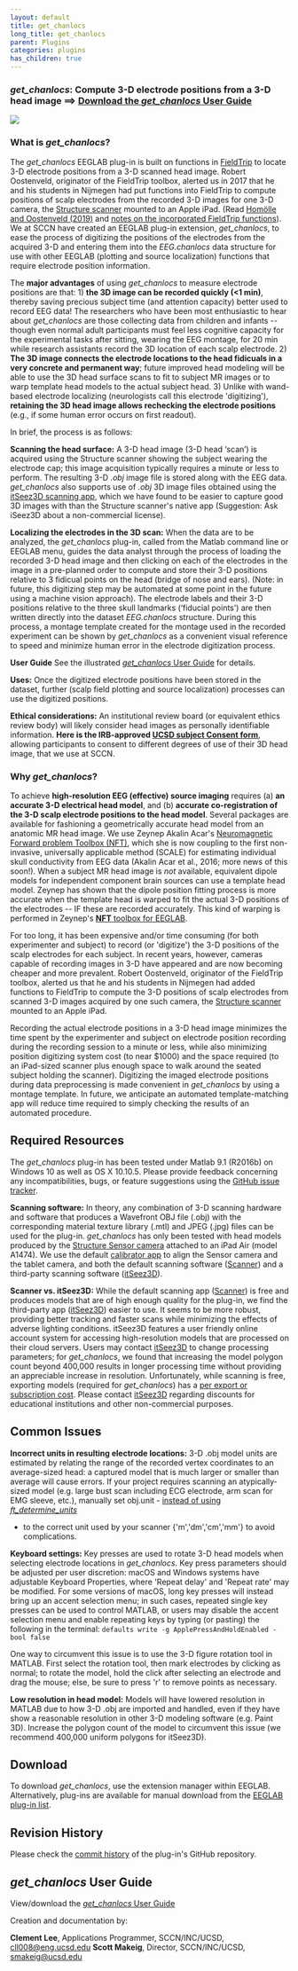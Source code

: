 ```yaml
---
layout: default
title: get_chanlocs
long_title: get_chanlocs
parent: Plugins
categories: plugins
has_children: true
---
```

<h3>

<b>*get_chanlocs*: Compute 3-D electrode positions from a 3-D head image
==\> <u>[Download the *get_chanlocs* User Guide](https://sccn.ucsd.edu/eeglab/download/Get_chanlocs_userguide.pdf)</u></b>

</h3>

![](Get_chanlocs.jpg)

### What is *get_chanlocs*?

The *get_chanlocs* EEGLAB plug-in is built on functions in
[FieldTrip](http://www.fieldtriptoolbox.org/) to locate 3-D electrode
positions from a 3-D scanned head image. Robert Oostenveld, originator
of the FieldTrip toolbox, alerted us in 2017 that he and his students in
Nijmegen had put functions into FieldTrip to compute positions of scalp
electrodes from the recorded 3-D images for one 3-D camera, the
[Structure scanner](https://structure.io/) mounted to an Apple iPad.
(Read [Homölle and Oostenveld
(2019)](https://doi.org/10.1016/j.jneumeth.2019.108378) and [notes on
the incorporated FieldTrip
functions](http://www.fieldtriptoolbox.org/tutorial/electrode/)). We at
SCCN have created an EEGLAB plug-in extension, *get_chanlocs*, to ease
the process of digitizing the positions of the electrodes from the
acquired 3-D and entering them into the *EEG.chanlocs* data structure
for use with other EEGLAB (plotting and source localization) functions
that require electrode position information.

The <b>major advantages</b> of using <em>get_chanlocs</em> to measure
electrode positions are that: 1) <b>the 3D image can be recorded quickly
(\<1 min)</b>, thereby saving precious subject time (and attention
capacity) better used to record EEG data! The researchers who have been
most enthusiastic to hear about <em>get_chanlocs</em> are those
collecting data from children and infants -- though even normal adult
participants must feel less cognitive capacity for the experimental
tasks after sitting, wearing the EEG montage, for 20 min while research
assistants record the 3D location of each scalp electrode. 2) <b>The 3D
image connects the electrode locations to the head fidicuals in a very
concrete and permanent way</b>; future improved head modeling will be
able to use the 3D head surface scans to fit to subject MR images or to
warp template head models to the actual subject head. 3) Unlike with
wand-based electrode localizing (neurologists call this electrode
'digitizing'), <b>retaining the 3D head image allows rechecking the
electrode positions</b> (e.g., if some human error occurs on first
readout).

In brief, the process is as follows:

<b>Scanning the head surface:</B> A 3-D head image (3-D head ‘scan’) is
acquired using the Structure scanner showing the subject wearing the
electrode cap; this image acquisition typically requires a minute or
less to perform. The resulting 3-D *.obj* image file is stored along
with the EEG data. *get_chanlocs* also supports use of *.obj* 3D image
files obtained using the [itSeez3D scanning app](https://itseez3d.com/),
which we have found to be easier to capture good 3D images with than the
Structure scanner's native app (Suggestion: Ask iSeez3D about a
non-commercial license).

<B>Localizing the electrodes in the 3D scan:</B> When the data are to be
analyzed, the *get_chanlocs* plug-in, called from the Matlab command
line or EEGLAB menu, guides the data analyst through the process of
loading the recorded 3-D head image and then clicking on each of the
electrodes in the image in a pre-planned order to compute and store
their 3-D positions relative to 3 fidicual points on the head (bridge of
nose and ears). (Note: in future, this digitizing step may be automated
at some point in the future using a machine vision approach). The
electrode labels and their 3-D positions relative to the three skull
landmarks (‘fiducial points’) are then written directly into the dataset
*EEG.chanlocs* structure. During this process, a montage template
created for the montage used in the recorded experiment can be shown by
*get_chanlocs* as a convenient visual reference to speed and minimize
human error in the electrode digitization process.

<B>User Guide</B> See the illustrated [*get_chanlocs* User
Guide](https://sccn.ucsd.edu/mediawiki/images/5/5f/Get_chanlocs_userguide.pdf) for details.

<B>Uses:</B> Once the digitized electrode positions have been stored in
the dataset, further (scalp field plotting and source localization)
processes can use the digitized positions.

<b>Ethical considerations:</B> An institutional review board (or
equivalent ethics review body) will likely consider head images as
personally identifiable information. <b>Here is the IRB-approved [UCSD
subject Consent
form](/Media:Get_chanlocs_sampleConsent.pdf "wikilink")</B>, allowing
participants to consent to different degrees of use of their 3D head
image, that we use at SCCN.

### Why *get_chanlocs*?

To achieve <b>high-resolution EEG (effective) source imaging</b>
requires (a) <b>an accurate 3-D electrical head model</b>, and (b)
<b>accurate co-registration of the 3-D scalp electrode positions to the
head model</b>. Several packages are available for fashioning a
geometrically accurate head model from an anatomic MR head image. We use
Zeynep Akalin Acar's [Neuromagnetic Forward problem Toolbox
(NFT)](https://sccn.ucsd.edu/wiki/NFT), which she is now coupling to the
first non-invasive, universally applicable method (SCALE) for estimating
individual skull conductivity from EEG data (Akalin Acar et al., 2016;
more news of this soon!). When a subject MR head image is *not*
available, equivalent dipole models for independent component brain
sources can use a template head model. Zeynep has shown that the dipole
position fitting process is more accurate when the template head is
warped to fit the actual 3-D positions of the electrodes -- IF these are
recorded accurately. This kind of warping is performed in Zeynep's
[**NFT** toolbox for EEGLAB](https://sccn.ucsd.edu/wiki/NFT).

For too long, it has been expensive and/or time consuming (for both
experimenter and subject) to record (or 'digitize') the 3-D positions of
the scalp electrodes for each subject. In recent years, however, cameras
capable of recording images in 3-D have appeared and are now becoming
cheaper and more prevalent. Robert Oostenveld, originator of the
FieldTrip toolbox, alerted us that he and his students in Nijmegen had
added functions to FieldTrip to compute the 3-D positions of scalp
electrodes from scanned 3-D images acquired by one such camera, the
[Structure scanner](https://store.structure.io/store) mounted to an
Apple iPad.

Recording the actual electrode positions in a 3-D head image minimizes
the time spent by the experimenter and subject on electrode position
recording during the recording session to a minute or less, while also
minimizing position digitizing system cost (to near $1000) and the space
required (to an iPad-sized scanner plus enough space to walk around the
seated subject holding the scanner). Digitizing the imaged electrode
positions during data preprocessing is made convenient in *get_chanlocs*
by using a montage template. In future, we anticipate an automated
template-matching app will reduce time required to simply checking the
results of an automated procedure.

Required Resources
------------------

The *get_chanlocs* plug-in has been tested under Matlab 9.1 (R2016b) on
Windows 10 as well as OS X 10.10.5. Please provide feedback concerning
any incompatibilities, bugs, or feature suggestions using the [GitHub
issue tracker](https://github.com/cll008/get_chanlocs/issues/).

<b>Scanning software:</B> In theory, any combination of 3-D scanning
hardware and software that produces a Wavefront OBJ file (.obj) with the
corresponding material texture library (.mtl) and JPEG (.jpg) files can
be used for the plug-in. *get_chanlocs* has only been tested with head
models produced by the [Structure Sensor
camera](https://store.structure.io/store) attached to an iPad Air (model
A1474). We use the default [calibrator
app](https://itunes.apple.com/us/app/structure-sensor-calibrator/id914275485?mt=8)
to align the Sensor camera and the tablet camera, and both the default
scanning software
([Scanner](https://itunes.apple.com/us/app/scanner-structure-sensor-sample/id891169722?mt=8))
and a third-party scanning software ([itSeez3D](https://itseez3d.com/)).

<b>Scanner vs. itSeez3D:</B> While the default scanning app
([Scanner](https://itunes.apple.com/us/app/scanner-structure-sensor-sample/id891169722?mt=8))
is free and produces models that are of high enough quality for the
plug-in, we find the third-party app ([itSeez3D](https://itseez3d.com/))
easier to use. It seems to be more robust, providing better tracking and
faster scans while minimizing the effects of adverse lighting
conditions. itSeez3D features a user friendly online account system for
accessing high-resolution models that are processed on their cloud
servers. Users may contact [itSeez3D](mailto:support@itseez3d.com) to
change processing parameters; for *get_chanlocs*, we found that
increasing the model polygon count beyond 400,000 results in longer
processing time without providing an appreciable increase in resolution.
Unfortunately, while scanning is free, exporting models (required for
*get_chanlocs*) has a [per export or subscription
cost](https://itseez3d.com/pricing.html). Please contact
[itSeez3D](mailto:support@itseez3d.com) regarding discounts for
educational institutions and other non-commercial purposes.

Common Issues
-------------

<b>Incorrect units in resulting electrode locations:</b> 3-D .obj model
units are estimated by relating the range of the recorded vertex
coordinates to an average-sized head: a captured model that is much
larger or smaller than average will cause errors. If your project
requires scanning an atypically-sized model (e.g. large bust scan
including ECG electrode, arm scan for EMG sleeve, etc.), manually set
obj.unit - [instead of using
*ft_determine_units*](https://github.com/cll008/get_chanlocs/blob/master/private/ft_convert_units.m#L86)
- to the correct unit used by your scanner {'m','dm','cm','mm'} to avoid
complications.

<b>Keyboard settings:</b> Key presses are used to rotate 3-D head models
when selecting electrode locations in *get_chanlocs*. Key press
parameters should be adjusted per user discretion: macOS and Windows
systems have adjustable Keyboard Properties, where 'Repeat delay' and
'Repeat rate' may be modified. For some versions of macOS, long key
presses will instead bring up an accent selection menu; in such cases,
repeated single key presses can be used to control MATLAB, or users may
disable the accent selection menu and enable repeating keys by typing
(or pasting) the following in the terminal:
`defaults write -g ApplePressAndHoldEnabled -bool false`

One way to circumvent this issue is to use the 3-D figure rotation tool
in MATLAB. First select the rotation tool, then mark electrodes by
clicking as normal; to rotate the model, hold the click after selecting
an electrode and drag the mouse; else, be sure to press 'r' to remove
points as necessary.

<b>Low resolution in head model:</b> Models will have lowered resolution
in MATLAB due to how 3-D .obj are imported and handled, even if they
have show a reasonable resolution in other 3-D modeling software (e.g.
Paint 3D). Increase the polygon count of the model to circumvent this
issue (we recommend 400,000 uniform polygons for itSeez3D).

Download
--------

To download *get_chanlocs*, use the extension manager within EEGLAB.
Alternatively, plug-ins are available for manual download from the
[EEGLAB plug-in
list](https://sccn.ucsd.edu/eeglab/plugin_uploader/plugin_list_all.php).

Revision History
----------------

Please check the [commit
history](https://github.com/cll008/get_chanlocs/commits/master) of the
plug-in's GitHub repository.

*get_chanlocs* User Guide
-------------------------

View/download the [*get_chanlocs* User
Guide](https://sccn.ucsd.edu/eeglab/download/Get_chanlocs_userguide.pdf)

<div align=left>

Creation and documentation by:

**Clement Lee**, Applications Programmer, SCCN/INC/UCSD,
<cll008@eng.ucsd.edu>
**Scott Makeig**, Director, SCCN/INC/UCSD, <smakeig@ucsd.edu>

</div>

